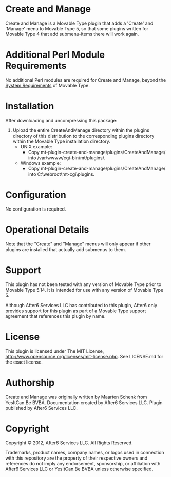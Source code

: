 # Create and Manage

Create and Manage is a Movable Type plugin that adds a 'Create' and 'Manage' menu to Movable Type 5, so that some plugins written for Movable Type 4 that add submenu-items there will work again.

# Additional Perl Module Requirements

No additional Perl modules are required for Create and Manage, beyond the [System Requirements](http://www.movabletype.org/documentation/system-requirements.html) of Movable Type.

# Installation

After downloading and uncompressing this package:

1. Upload the entire CreateAndManage directory within the plugins directory of this distribution to the corresponding plugins directory within the Movable Type installation directory.
    * UNIX example:
        * Copy mt-plugin-create-and-manage/plugins/CreateAndManage/ into /var/wwww/cgi-bin/mt/plugins/.
    * Windows example:
        * Copy mt-plugin-create-and-manage/plugins/CreateAndManage/ into C:\webroot\mt-cgi\plugins\.

# Configuration

No configuration is required.

# Operational Details

Note that the "Create" and "Manage" menus will only appear if other plugins are installed that actually add submenus to them.

# Support

This plugin has not been tested with any version of Movable Type prior to Movable Type 5.14.  It is intended for use with any version of Movable Type 5.

Although After6 Services LLC has contributed to this plugin, After6 only provides support for this plugin as part of a Movable Type support agreement that references this plugin by name.

# License

This plugin is licensed under The MIT License, http://www.opensource.org/licenses/mit-license.php.  See LICENSE.md for the exact license.

# Authorship

Create and Manage was originally written by Maarten Schenk from YesItCan.Be BVBA.  Documentation created by After6 Services LLC.  Plugin published by After6 Services LLC.

# Copyright

Copyright &copy; 2012, After6 Services LLC.  All Rights Reserved.

Trademarks, product names, company names, or logos used in connection with this repository are the property of their respective owners and references do not imply any endorsement, sponsorship, or affiliation with After6 Services LLC or YesItCan.Be BVBA unless otherwise specified.
